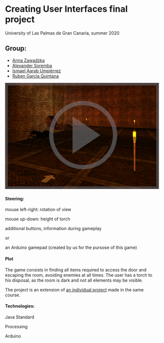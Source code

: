 # Creating User Interfaces final project
University of Las Palmas de Gran Canaria, summer 2020
## Group: 
* [Anna Zawadzka](https://github.com/azawadzka)
* [Alexander Soremba](https://github.com/Rednaxelus)
* [Ismael Aarab Umpiérrez](https://github.com/canary255)
* [Ruben García Quintana](https://github.com/RubenGQ97)

<a href="https://vimeo.com/449723968"><img src="Images/img.png"></a>

#### Steering: 
mouse left-right: rotation of view

mouse up-down: height of torch

additional buttons, information during gameplay

or

an Arduino gamepad (created by us for the pursose of this game)

#### Plot
The game consists in finding all items required to access the door and escaping the room, avoiding enemies at all times. The user has a torch to his disposal, as the room is dark and not all elements may be visible.

The project is an extension of <a href="https://github.com/azawadzka/ULPGC-CIU-Graphics#5-museum">an individual project</a> made in the same course. 

#### Technologies:
Java Standard

Processing

Arduino





